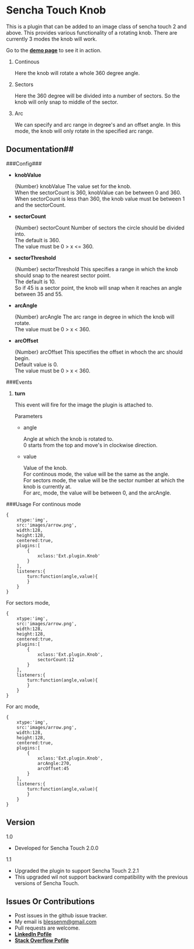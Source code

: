 Sencha Touch Knob
===================

This is a plugin that can be added to an image class of sencha touch 2 and above. This provides various functionality of a rotating knob. There are currently 3 modes the knob will work.

Go to the [__demo page__](http://blessenm.github.io/SenchaTouchKnob/demo.html "Sencha Touch Knob") to see it in action.

 1. Continous

    Here the knob will rotate a whole 360 degree angle.

 2. Sectors

    Here the 360 degree will be divided into a number of sectors.
    So the knob will only snap to middle of the sector.

 3. Arc

    We can specify and arc range in degree's and an offset angle.
    In this mode, the knob will only rotate in the specified arc range.

## Documentation##

###Config###
 + __knobValue__  

   {Number} knobValue The value set for the knob.  
   When the sectorCount is 360, knobValue can be between 0 and 360.  
   When sectorCount is less than 360, the knob value must be between 1 and the sectorCount.
 + __sectorCount__

   {Number} sectorCount Number of sectors the circle should be divided into.  
   The default is 360.  
   The value must be 0 > x <= 360.
 + __sectorThreshold__

   {Number} sectorThreshold This specifies a range in which the knob should snap to the nearest sector point.  
   The default is 10.  
   So if 45 is a sector point, the knob will snap when it reaches an angle between 35 and 55.  
 + __arcAngle__

   {Number} arcAngle The arc range in degree in which the knob will rotate.  
   The value must be 0 > x < 360.  
 + __arcOffset__

   {Number} arcOffset This spectifies the offset in whoch the arc should begin.  
   Default value is 0.  
   The value must be 0 > x < 360.

###Events
1. __turn__

   This event will fire for the image the plugin is attached to.
   
   Parameters
   
      * angle

        Angle at which the knob is rotated to.  
        0 starts from the top and move's in clockwise direction.
     
      * value

        Value of the knob.  
        For continous mode, the value will be the same as the angle.  
        For sectors mode, the value will be the sector number at which the knob is currently at.  
        For arc, mode, the value will be between 0, and the arcAngle.

 

###Usage
   For continous mode

   

    {
        xtype:'img',
        src:'images/arrow.png',
        width:128,
        height:128,
        centered:true,
        plugins:[
            {
                xclass:'Ext.plugin.Knob'
            }
        ],
        listeners:{
            turn:function(angle,value){
            }
        }
    }  

For sectors mode,

   

    {
        xtype:'img',
        src:'images/arrow.png',
        width:128,
        height:128,
        centered:true,
        plugins:[
            {
                xclass:'Ext.plugin.Knob',
                sectorCount:12
            }
        ],
        listeners:{
            turn:function(angle,value){
            }
        }
    }

For arc mode,

   

    {
        xtype:'img',
        src:'images/arrow.png',
        width:128,
        height:128,
        centered:true,
        plugins:[
            {
                xclass:'Ext.plugin.Knob',
                arcAngle:270,
                arcOffset:45
            }
        ],
        listeners:{
            turn:function(angle,value){
            }
        }
    }

Version
- 
1.0

* Developed for Sencha Touch 2.0.0

1.1

* Upgraded the plugin to support Sencha Touch 2.2.1
* This upgraded wil not support backward compatibility with the previous versions of Sencha Touch.

Issues Or Contributions
-

* Post issues in the github issue tracker.
*  My email is blessenm@gmail.com
*  Pull requests are welcome.
*  [__LinkedIn Pofile__](http://in.linkedin.com/pub/blessan-mathew/24/605/730 "LinkedIn Profie")
*  [__Stack Overflow Pofile__](http://stackoverflow.com/users/548568/blessenm "Stack Overflow Pofile") 